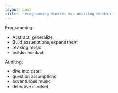 ```yaml
---
layout: post
title:  "Programming Mindset vs. Auditing Mindset"
---
```


Programming:
- Abstract, generalize
- Build assumptions, expand them
- relaxing music
- builder mindset

Auditing:
- dive into detail
- question assumptions
- adventurous music
- detective mindset
